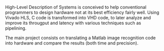 High-Level Description of Systems is conceived to help conventional programmers to design hardware not at its best efficiency fairly well. Using Vivado HLS, C code is transformed into VHD code, to later analyze and improve its througput and latency with various techniques such as pipelining.

The main project consists on translating a Matlab image recognition code into hardware and compare the results (both time and precision).
